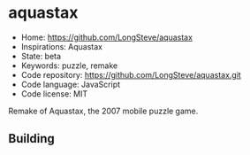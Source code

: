 # aquastax

- Home: https://github.com/LongSteve/aquastax
- Inspirations: Aquastax
- State: beta
- Keywords: puzzle, remake
- Code repository: https://github.com/LongSteve/aquastax.git
- Code language: JavaScript
- Code license: MIT

Remake of Aquastax, the 2007 mobile puzzle game.

## Building
